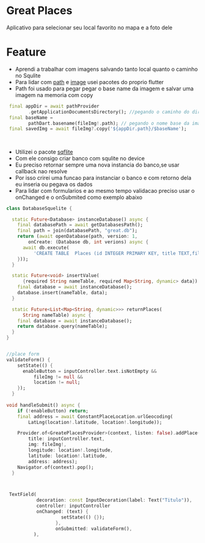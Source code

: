 # Great Places
Aplicativo para selecionar seu local favorito no mapa e a foto dele

# Feature
- Aprendi a trabalhar com imagens salvando tanto local quanto o caminho no Squlite
- Para lidar com [path](https://pub.dev/packages/path) e [image](https://pub.dev/packages/image_picker) usei pacotes do proprio flutter
- Path foi usado para pegar pegar o base name da imagem e salvar uma imagem na memoria com copy



```dart
 final appDir = await pathProvider
        .getApplicationDocumentsDirectory(); //pegando o caminho do diretorio
 final baseName =
        pathDart.basename(fileImg!.path); // pegando o nome base da imagem
 final savedImg = await fileImg?.copy('${appDir.path}/$baseName');



```

##
- Utilizei o pacote [sqflite](https://pub.dev/packages/sqflite)
- Com ele consigo criar banco com squlite no device
- Eu preciso retornar sempre uma nova instancia do banco,se usar callback nao resolve
- Por isso crirei uma funcao para instanciar o banco e com retorno dela eu inseria ou pegava os dados
- Para lidar com formularios e ao mesmo tempo validacao preciso usar o onChanged e o onSubmited como exemplo abaixo

```dart
class DatabaseSquelite {

  static Future<Database> instanceDatabase() async {
    final databasePath = await getDatabasesPath();
    final path = join(databasePath, "great.db");
    return (await openDatabase(path, version: 1,
        onCreate: (Database db, int verions) async {
      await db.execute(
          'CREATE TABLE  Places (id INTEGER PRIMARY KEY, title TEXT,file TEXT,latitude REAL,longitude REAL, address TEXT)');
    }));
  }

  static Future<void> insertValue(
      {required String nameTable, required Map<String, dynamic> data}) async {
    final database = await instanceDatabase();
    database.insert(nameTable, data);
  }

  static Future<List<Map<String, dynamic>>> returnPlaces(
      String nameTable) async {
    final database = await instanceDatabase();
    return database.query(nameTable);
  }
}


//place form
validateForm() {
    setState(() {
      enableButton = inputController.text.isNotEmpty &&
          fileImg != null &&
          location != null;
    });
  }
  
void handleSubmit() async {
    if (!enableButton) return;
    final address = await ConstantPlaceLocation.urlGeocoding(
        LatLng(location!.latitude, location!.longitude));

    Provider.of<GreatePlacesProvider>(context, listen: false).addPlace(
        title: inputController.text,
        img: fileImg!,
        longitude: location!.longitude,
        latitude: location!.latitude,
        address: address);
    Navigator.of(context).pop();
  }



 TextField(
           decoration: const InputDecoration(label: Text("Titulo")),
           controller: inputController  
           onChanged: (text) {
                    setState(() {});
                  },
                  onSubmitted: validateForm(),
          ),

```
